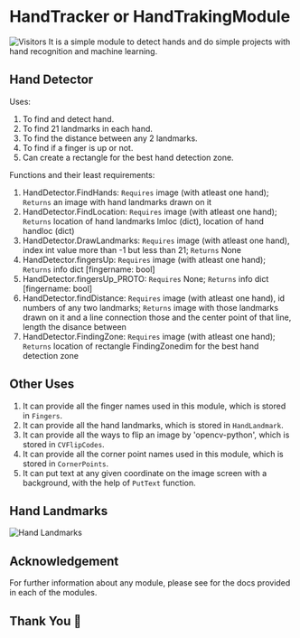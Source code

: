 HandTracker or HandTrakingModule
================================

![Visitors](https://visitor-badge.laobi.icu/badge?page_id=srijan-76448.Hand-Traking-Module)
It is a simple module to detect hands and do simple projects with hand recognition and machine learning.

Hand Detector
-------------
Uses:
  1. To find and detect hand.
  2. To find 21 landmarks in each hand.
  3. To find the distance between any 2 landmarks.
  4. To find if a finger is up or not.
  5. Can create a rectangle for the best hand detection zone.

Functions and their least requirements:
  1. HandDetector.FindHands:
      `Requires` image (with atleast one hand);
      `Returns` an image with hand landmarks drawn on it
  2. HandDetector.FindLocation:
      `Requires` image (with atleast one hand);
      `Returns` location of hand landmarks lmloc (dict), location of hand handloc (dict)
  3. HandDetector.DrawLandmarks:
      `Requires` image (with atleast one hand), index int value more than -1 but less than 21;
      `Returns` None
  4. HandDetector.fingersUp:
      `Requires` image (with atleast one hand);
      `Returns` info dict [fingername: bool]
  5. HandDetector.fingersUp_PROTO:
      `Requires` None;
      `Returns` info dict [fingername: bool]
  6. HandDetector.findDistance:
      `Requires` image (with atleast one hand), id numbers of any two landmarks;
      `Returns` image with those landmarks drawn on it and a line connection those and the center point of that line, length the disance between 
  7. HandDetector.FindingZone:
      `Requires` image (with atleast one hand);
      `Returns` location of rectangle FindingZonedim for the best hand detection zone

Other Uses
----------
  1. It can provide all the finger names used in this module, which is stored in `Fingers`.
  2. It can provide all the hand landmarks, which is stored in `HandLandmark`.
  3. It can provide all the ways to flip an image by 'opencv-python', which is stored in `CVFlipCodes`.
  4. It can provide all the corner point names used in this module, which is stored in `CornerPoints`.
  5. It can put text at any given coordinate on the image screen with a background, with the help of `PutText` function.

Hand Landmarks
--------------
![Hand Landmarks](https://user-images.githubusercontent.com/78896721/151704786-dce200a9-30f0-4b12-ae59-a061e60a833a.jpg)

Acknowledgement
---------------
For further information about any module, please see for the docs provided in each of the modules.

Thank You 🙂
------------
